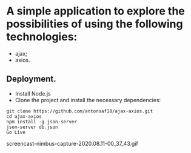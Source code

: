 # A simple application to explore the possibilities of using the following technologies:
-  ajax;
-  axios.

## Deployment.
- Install Node.js
- Clone the project and install the necessary dependencies:
```
git clone https://github.com/antonsaf18/ajax-axios.git
cd ajax-axios
npm install -g json-server
json-server db.json
Go Live
```
screencast-nimbus-capture-2020.08.11-00_37_43.gif
